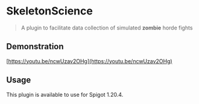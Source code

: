 # SkeletonScience

> A plugin to facilitate data collection of simulated **zombie** horde fights

## Demonstration
[https://youtu.be/ncwUzav2OHg](https://youtu.be/ncwUzav2OHg)

## Usage
This plugin is available to use for Spigot 1.20.4.
